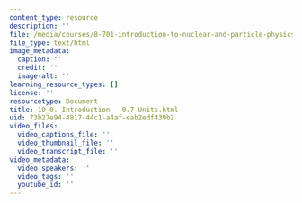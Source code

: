 ```yaml
---
content_type: resource
description: ''
file: /media/courses/8-701-introduction-to-nuclear-and-particle-physics-fall-2020/10_0-introduction-07-units.html
file_type: text/html
image_metadata:
  caption: ''
  credit: ''
  image-alt: ''
learning_resource_types: []
license: ''
resourcetype: Document
title: 10_0. Introduction - 0.7 Units.html
uid: 73b27e94-4817-44c1-a4af-eab2edf439b2
video_files:
  video_captions_file: ''
  video_thumbnail_file: ''
  video_transcript_file: ''
video_metadata:
  video_speakers: ''
  video_tags: ''
  youtube_id: ''
---
```


